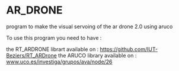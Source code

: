 AR_DRONE
========

program to make the visual servoing of the ar drone 2.0 using aruco


To use this program you need to have :

the RT_ARDRONE librart available on : https://github.com/IUT-Beziers/RT_ARDrone
the ARUCO library available on : www.uco.es/investiga/grupos/ava/node/26